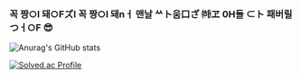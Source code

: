 ### 꼭 짱○l 돼○Fズl 꼭 짱○l 돼nㅓ 맨날 ᄊト움口ざ ㈛ヱ 0H들 ⊂ト 패버릴つㅓ○F 😎

<!--
**Ssovely-98/Ssovely-98** is a ✨ _special_ ✨ repository because its `README.md` (this file) appears on your GitHub profile.

Here are some ideas to get you started:

- 🔭 I’m currently working on ...
- 🌱 I’m currently learning ...
- 👯 I’m looking to collaborate on ...
- 🤔 I’m looking for help with ...
- 💬 Ask me about ...
- 📫 How to reach me: ...
- 😄 Pronouns: ...
- ⚡ Fun fact: ...
-->
![Anurag's GitHub stats](https://github-readme-stats.vercel.app/api?username=Ssovely-98&show_icons=true&theme=radical)

[![Solved.ac Profile](http://mazassumnida.wtf/api/v2/generate_badge?boj=ansohui1998)](https://solved.ac/ansohui1998/)

